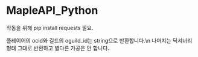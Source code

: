 # MapleAPI_Python

작동을 위해 pip install requests 필요.

플레이어의 ocid와 길드의 oguild_id는 string으로 반환합니다.\n
나머지는 딕셔너리 형태 그대로 반환하고 별다른 가공은 안 합니다.
